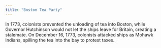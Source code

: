 ```yaml
---
title: "Boston Tea Party"
---
```

In 1773, colonists prevented the unloading of tea into Boston, while Governor Hutchinson would not let the ships leave for Britain, creating a stalemate. On December 16, 1773, colonists attacked ships as Mohawk Indians, spilling the tea into the bay to protest taxes.

